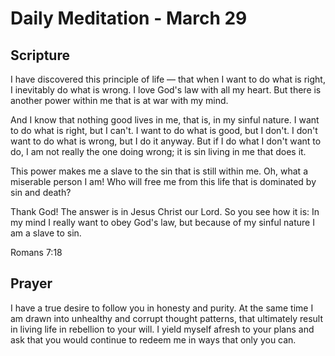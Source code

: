 # Daily Meditation - March 29

## Scripture

I have discovered this principle of life — that when I want to do
what is right, I inevitably do what is wrong. I love God's law with all my
heart. But there is another power within me that is at war with my mind.

And I know that nothing good lives in me, that is, in my sinful nature. I
want to do what is right, but I can't. I want to do what is good, but I
don't. I don't want to do what is wrong, but I do it anyway. But if I do what
I don't want to do, I am not really the one doing wrong; it is sin living in me
that does it. 

This power makes me a slave to the sin that is still within me. Oh, what a
miserable person I am! Who will free me from this life that is dominated by sin
and death? 

Thank  God! The answer is in Jesus Christ our Lord. So you see how
it is: In  my mind I really want to obey God's law, but because of my sinful
nature  I am a slave to sin.

Romans 7:18


## Prayer

I have a true desire to follow you in honesty and purity.  At the same time
I am drawn into unhealthy and corrupt thought patterns, that ultimately result
in living life in rebellion to your will.  I yield myself afresh to your plans
and ask that you would continue to redeem me in ways that only you can.


